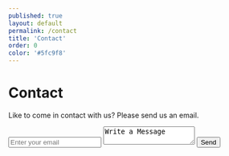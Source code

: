 ```yaml
---
published: true
layout: default
permalink: /contact
title: 'Contact'
order: 0
color: '#5fc9f8'
---
```


# Contact

Like to come in contact with us? Please send us an email.

<form class="contact" action="https://formspree.io/pierrereimertz@gmail.com"
      method="POST">
  <input id="email" type="email" name="_replyto" placeholder="Enter your email" required>
  <input type="hidden" name="_next" value="/thanks" />
  <textarea id="message" type="text" name="name">Write a Message </textarea>
  <input type="submit" value="Send">
</form>
